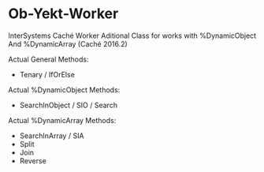 # Ob-Yekt-Worker
InterSystems Caché Worker Aditional Class for works with %DynamicObject And %DynamicArray (Caché 2016.2)

Actual General Methods:
* Tenary / IfOrElse

Actual %DynamicObject Methods:
* SearchInObject / SIO / Search

Actual %DynamicArray Methods:
* SearchInArray / SIA
* Split
* Join
* Reverse
